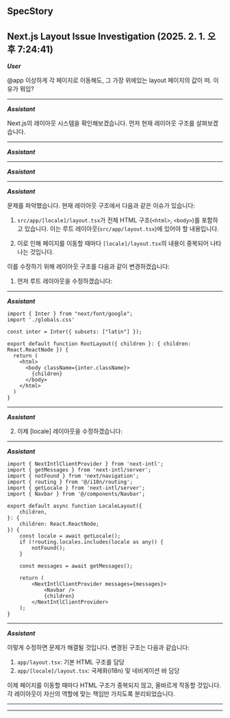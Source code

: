 ## SpecStory

## Next.js Layout Issue Investigation (2025. 2. 1. 오후 7:24:41)

_**User**_

@app 이상하게 각 페이지로 이동해도, 그 가장 위에있는 layout 페이지의 값이 떠. 이유가 뭐임?

---

_**Assistant**_

Next.js의 레이아웃 시스템을 확인해보겠습니다. 먼저 현재 레이아웃 구조를 살펴보겠습니다.

---

_**Assistant**_



---

_**Assistant**_



---

_**Assistant**_



문제를 파악했습니다. 현재 레이아웃 구조에서 다음과 같은 이슈가 있습니다:

1. `src/app/[locale]/layout.tsx`가 전체 HTML 구조(`<html>`, `<body>`)를 포함하고 있습니다. 이는 루트 레이아웃(`src/app/layout.tsx`)에 있어야 할 내용입니다.

2. 이로 인해 페이지를 이동할 때마다 `[locale]/layout.tsx`의 내용이 중복되어 나타나는 것입니다.

이를 수정하기 위해 레이아웃 구조를 다음과 같이 변경하겠습니다:

1. 먼저 루트 레이아웃을 수정하겠습니다:

---

_**Assistant**_

```
import { Inter } from "next/font/google";
import './globals.css'

const inter = Inter({ subsets: ["latin"] });

export default function RootLayout({ children }: { children: React.ReactNode }) {
  return (
    <html>
      <body className={inter.className}>
        {children}
      </body>
    </html>
  )
}
```

---

_**Assistant**_



2. 이제 [locale] 레이아웃을 수정하겠습니다:

---

_**Assistant**_

```
import { NextIntlClientProvider } from 'next-intl';
import { getMessages } from 'next-intl/server';
import { notFound } from 'next/navigation';
import { routing } from '@/i18n/routing';
import { getLocale } from 'next-intl/server';
import { Navbar } from '@/components/Navbar';

export default async function LocaleLayout({
    children,
}: {
    children: React.ReactNode;
}) {
    const locale = await getLocale();
    if (!routing.locales.includes(locale as any)) {
        notFound();
    }

    const messages = await getMessages();

    return (
        <NextIntlClientProvider messages={messages}>
            <Navbar />
            {children}
        </NextIntlClientProvider>
    );
}
```

---

_**Assistant**_



이렇게 수정하면 문제가 해결될 것입니다. 변경된 구조는 다음과 같습니다:

1. `app/layout.tsx`: 기본 HTML 구조를 담당
2. `app/[locale]/layout.tsx`: 국제화(i18n) 및 네비게이션 바 담당

이제 페이지를 이동할 때마다 HTML 구조가 중복되지 않고, 올바르게 작동할 것입니다. 각 레이아웃이 자신의 역할에 맞는 책임만 가지도록 분리되었습니다.

---



---


